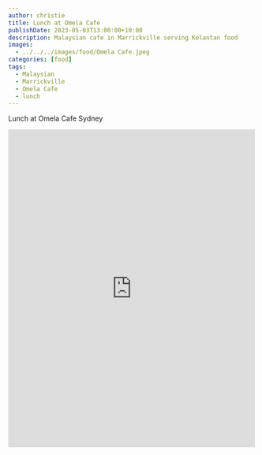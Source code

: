 ```yaml
---
author: christie
title: Lunch at Omela Cafe
publishDate: 2023-05-03T13:00:00+10:00
description: Malaysian cafe in Marrickville serving Kelantan food
images:
  - ../../../images/food/Omela Cafe.jpeg
categories: [food]
tags:
  - Malaysian
  - Marrickville
  - Omela Cafe
  - lunch
---
```

Lunch at Omela Cafe Sydney

<iframe src="https://www.facebook.com/plugins/post.php?href=https%3A%2F%2Fwww.facebook.com%2Fchris1.tham%2Fposts%2Fpfbid0nL46yWBAQsTiCAD4KGUGZ7Ezf8vVPFKzcnxp4uiyZ1BBGVst4QFbjWfNvKWCgc4sl&show_text=true&width=500" width="500" height="645" style="border:none;overflow:hidden" scrolling="no" frameborder="0" allowfullscreen="true" allow="autoplay; clipboard-write; encrypted-media; picture-in-picture; web-share"></iframe>
